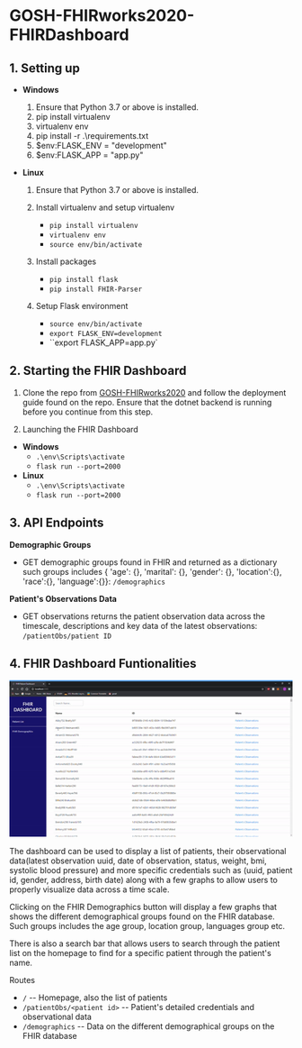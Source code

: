 # GOSH-FHIRworks2020-FHIRDashboard

## 1. Setting up

- **Windows**

  1. Ensure that Python 3.7 or above is installed.
  2. pip install virtualenv
  3. virtualenv env
  4. pip install -r .\requirements.txt
  5. \$env:FLASK_ENV = "development"
  6. \$env:FLASK_APP = "app.py"

- **Linux**

  1. Ensure that Python 3.7 or above is installed.
  2. Install virtualenv and setup virtualenv

     - `pip install virtualenv`
     - `virtualenv env`
     - `source env/bin/activate`

  3. Install packages

     - `pip install flask`
     - `pip install FHIR-Parser`

  4. Setup Flask environment
     - `source env/bin/activate`
     - `export FLASK_ENV=development`
     - ``export FLASK_APP=app.py`

## 2. Starting the FHIR Dashboard

1. Clone the repo from [GOSH-FHIRworks2020](https://github.com/greenfrogs/FHIRworks_2020) and follow the deployment guide found on the repo. Ensure that the dotnet backend is running before you continue from this step.

2. Launching the FHIR Dashboard

- **Windows**
  - `.\env\Scripts\activate`
  - `flask run --port=2000`
- **Linux**
  - `.\env\Scripts\activate`
  - `flask run --port=2000`

## 3. API Endpoints

**Demographic Groups**

- GET demographic groups found in FHIR and returned as a dictionary such groups includes { 'age': {}, 'marital': {}, 'gender': {}, 'location':{}, 'race':{}, 'language':{}}: `/demographics`

**Patient's Observations Data**

- GET observations returns the patient observation data across the timescale, descriptions and key data of the latest observations: `/patientObs/patient ID`

## 4. FHIR Dashboard Funtionalities

![img](gifs/preview.gif)

The dashboard can be used to display a list of patients, their observational data(latest observation uuid, date of observation, status, weight, bmi, systolic blood pressure) and more specific credentials such as (uuid, patient id, gender, address, birth date) along with a few graphs to allow users to properly visualize data across a time scale.

Clicking on the FHIR Demographics button will display a few graphs that shows the different demographical groups found on the FHIR database. Such groups includes the age group, location group, languages group etc.

There is also a search bar that allows users to search through the patient list on the homepage to find for a specific patient through the patient's name.

Routes

- `/` -- Homepage, also the list of patients
- `/patientObs/<patient id>` -- Patient's detailed credentials and observational data
- `/demographics` -- Data on the different demographical groups on the FHIR database
